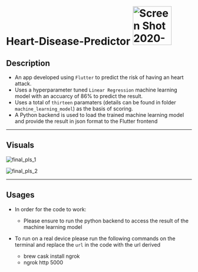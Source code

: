 # Heart-Disease-Predictor <img width="105" alt="Screen Shot 2020-07-03 at 5 41 08 PM" src="https://user-images.githubusercontent.com/59619895/86521125-b6970880-be1a-11ea-8aca-8fde154e7225.png">

## Description
* An app developed using `Flutter` to predict the risk of having an heart attack.
* Uses a hyperparameter tuned `Linear Regression` machine learning model with an accuarcy of 86% to predict the result.
* Uses a total of `thirteen` paramaters (details can be found in folder `machine_learning_model`) as the basis of scoring.
* A Python backend is used to load the trained machine learning model and provide the result in json format to the Flutter frontend

---

## Visuals
![final_pls_1](https://user-images.githubusercontent.com/59619895/86520800-65851580-be16-11ea-86c8-ad58366a72ed.gif)


![final_pls_2](https://user-images.githubusercontent.com/59619895/86520831-cb719d00-be16-11ea-91c5-1c10410e2a0f.gif)

---

## Usages

* In order for the code to work:
  * Please ensure to run the python backend to access the result of the machine learning model

* To run on a real device please run the following commands on the terminal and replace the `url` in the code with the url derived
  * brew cask install ngrok
  * ngrok http 5000



